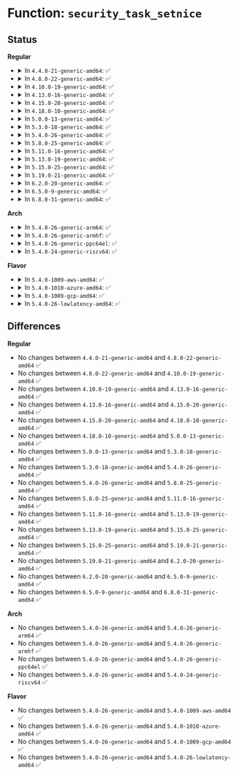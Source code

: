 # Function: <code>security_task_setnice</code>

## Status
<b>Regular</b>
<ul>
<li>
<details>
<summary>In <code>4.4.0-21-generic-amd64</code>: ✅</summary>

```c
int security_task_setnice(struct task_struct * p, int nice)
```

```json
{
  "name": "security_task_setnice",
  "collision_type": "Unique Global",
  "inline_type": "No",
  "funcs": [
    {
      "addr": 18446744071582246304,
      "name": "security_task_setnice",
      "external": true,
      "loc": "security/security.c:951",
      "file": "security/security.c",
      "inline": "seen, unknown",
      "caller_inline": [],
      "caller_func": [
        "kernel/sys.c:set_one_prio",
        "kernel/sched/core.c:SyS_nice",
        "kernel/sched/auto_group.c:proc_sched_autogroup_set_nice"
      ]
    }
  ],
  "symbols": [
    {
      "addr": 18446744071582246304,
      "name": "security_task_setnice",
      "section": ".text",
      "bind": "STB_GLOBAL",
      "size": 79
    }
  ]
}
```
</details>
</li>
<li>
<details>
<summary>In <code>4.8.0-22-generic-amd64</code>: ✅</summary>

```c
int security_task_setnice(struct task_struct * p, int nice)
```

```json
{
  "name": "security_task_setnice",
  "collision_type": "Unique Global",
  "inline_type": "No",
  "funcs": [
    {
      "addr": 18446744071582464944,
      "name": "security_task_setnice",
      "external": true,
      "loc": "security/security.c:975",
      "file": "security/security.c",
      "inline": "seen, unknown",
      "caller_inline": [],
      "caller_func": [
        "kernel/sys.c:set_one_prio",
        "kernel/sched/core.c:SyS_nice",
        "kernel/sched/auto_group.c:proc_sched_autogroup_set_nice"
      ]
    }
  ],
  "symbols": [
    {
      "addr": 18446744071582464944,
      "name": "security_task_setnice",
      "section": ".text",
      "bind": "STB_GLOBAL",
      "size": 79
    }
  ]
}
```
</details>
</li>
<li>
<details>
<summary>In <code>4.10.0-19-generic-amd64</code>: ✅</summary>

```c
int security_task_setnice(struct task_struct * p, int nice)
```

```json
{
  "name": "security_task_setnice",
  "collision_type": "Unique Global",
  "inline_type": "No",
  "funcs": [
    {
      "addr": 18446744071582557408,
      "name": "security_task_setnice",
      "external": true,
      "loc": "security/security.c:996",
      "file": "security/security.c",
      "inline": "seen, unknown",
      "caller_inline": [],
      "caller_func": [
        "kernel/sys.c:set_one_prio",
        "kernel/sched/core.c:SyS_nice",
        "kernel/sched/auto_group.c:proc_sched_autogroup_set_nice"
      ]
    }
  ],
  "symbols": [
    {
      "addr": 18446744071582557408,
      "name": "security_task_setnice",
      "section": ".text",
      "bind": "STB_GLOBAL",
      "size": 79
    }
  ]
}
```
</details>
</li>
<li>
<details>
<summary>In <code>4.13.0-16-generic-amd64</code>: ✅</summary>

```c
int security_task_setnice(struct task_struct * p, int nice)
```

```json
{
  "name": "security_task_setnice",
  "collision_type": "Unique Global",
  "inline_type": "No",
  "funcs": [
    {
      "addr": 18446744071582644688,
      "name": "security_task_setnice",
      "external": true,
      "loc": "security/security.c:1633",
      "file": "security/security.c",
      "inline": "seen, unknown",
      "caller_inline": [],
      "caller_func": [
        "kernel/sys.c:set_one_prio",
        "kernel/sched/core.c:SyS_nice",
        "kernel/sched/autogroup.c:proc_sched_autogroup_set_nice"
      ]
    }
  ],
  "symbols": [
    {
      "addr": 18446744071582644688,
      "name": "security_task_setnice",
      "section": ".text",
      "bind": "STB_GLOBAL",
      "size": 79
    }
  ]
}
```
</details>
</li>
<li>
<details>
<summary>In <code>4.15.0-20-generic-amd64</code>: ✅</summary>

```c
int security_task_setnice(struct task_struct * p, int nice)
```

```json
{
  "name": "security_task_setnice",
  "collision_type": "Unique Global",
  "inline_type": "No",
  "funcs": [
    {
      "addr": 18446744071582799312,
      "name": "security_task_setnice",
      "external": true,
      "loc": "security/security.c:1595",
      "file": "security/security.c",
      "inline": "seen, unknown",
      "caller_inline": [],
      "caller_func": [
        "kernel/sys.c:set_one_prio",
        "kernel/sched/core.c:SyS_nice",
        "kernel/sched/autogroup.c:proc_sched_autogroup_set_nice"
      ]
    }
  ],
  "symbols": [
    {
      "addr": 18446744071582799312,
      "name": "security_task_setnice",
      "section": ".text",
      "bind": "STB_GLOBAL",
      "size": 85
    }
  ]
}
```
</details>
</li>
<li>
<details>
<summary>In <code>4.18.0-10-generic-amd64</code>: ✅</summary>

```c
int security_task_setnice(struct task_struct * p, int nice)
```

```json
{
  "name": "security_task_setnice",
  "collision_type": "Unique Global",
  "inline_type": "No",
  "funcs": [
    {
      "addr": 18446744071582996048,
      "name": "security_task_setnice",
      "external": true,
      "loc": "security/security.c:1099",
      "file": "security/security.c",
      "inline": "seen, unknown",
      "caller_inline": [],
      "caller_func": [
        "kernel/sys.c:set_one_prio",
        "kernel/sched/core.c:__ia32_sys_nice",
        "kernel/sched/core.c:__x64_sys_nice",
        "kernel/sched/autogroup.c:proc_sched_autogroup_set_nice"
      ]
    }
  ],
  "symbols": [
    {
      "addr": 18446744071582996048,
      "name": "security_task_setnice",
      "section": ".text",
      "bind": "STB_GLOBAL",
      "size": 68
    }
  ]
}
```
</details>
</li>
<li>
<details>
<summary>In <code>5.0.0-13-generic-amd64</code>: ✅</summary>

```c
int security_task_setnice(struct task_struct * p, int nice)
```

```json
{
  "name": "security_task_setnice",
  "collision_type": "Unique Global",
  "inline_type": "No",
  "funcs": [
    {
      "addr": 18446744071583108224,
      "name": "security_task_setnice",
      "external": true,
      "loc": "security/security.c:1707",
      "file": "security/security.c",
      "inline": "seen, unknown",
      "caller_inline": [],
      "caller_func": [
        "kernel/sys.c:set_one_prio",
        "kernel/sched/core.c:__ia32_sys_nice",
        "kernel/sched/core.c:__x64_sys_nice",
        "kernel/sched/autogroup.c:proc_sched_autogroup_set_nice"
      ]
    }
  ],
  "symbols": [
    {
      "addr": 18446744071583108224,
      "name": "security_task_setnice",
      "section": ".text",
      "bind": "STB_GLOBAL",
      "size": 68
    }
  ]
}
```
</details>
</li>
<li>
<details>
<summary>In <code>5.3.0-18-generic-amd64</code>: ✅</summary>

```c
int security_task_setnice(struct task_struct * p, int nice)
```

```json
{
  "name": "security_task_setnice",
  "collision_type": "Unique Global",
  "inline_type": "No",
  "funcs": [
    {
      "addr": 18446744071583294560,
      "name": "security_task_setnice",
      "external": true,
      "loc": "security/security.c:1726",
      "file": "security/security.c",
      "inline": "seen, unknown",
      "caller_inline": [],
      "caller_func": [
        "kernel/sys.c:set_one_prio",
        "kernel/sched/core.c:__ia32_sys_nice",
        "kernel/sched/core.c:__x64_sys_nice",
        "kernel/sched/autogroup.c:proc_sched_autogroup_set_nice"
      ]
    }
  ],
  "symbols": [
    {
      "addr": 18446744071583294560,
      "name": "security_task_setnice",
      "section": ".text",
      "bind": "STB_GLOBAL",
      "size": 77
    }
  ]
}
```
</details>
</li>
<li>
<details>
<summary>In <code>5.4.0-26-generic-amd64</code>: ✅</summary>

```c
int security_task_setnice(struct task_struct * p, int nice)
```

```json
{
  "name": "security_task_setnice",
  "collision_type": "Unique Global",
  "inline_type": "No",
  "funcs": [
    {
      "addr": 18446744071583399616,
      "name": "security_task_setnice",
      "external": true,
      "loc": "security/security.c:1765",
      "file": "security/security.c",
      "inline": "seen, unknown",
      "caller_inline": [],
      "caller_func": [
        "kernel/sys.c:set_one_prio",
        "kernel/sched/core.c:__ia32_sys_nice",
        "kernel/sched/core.c:__x64_sys_nice",
        "kernel/sched/autogroup.c:proc_sched_autogroup_set_nice"
      ]
    }
  ],
  "symbols": [
    {
      "addr": 18446744071583399616,
      "name": "security_task_setnice",
      "section": ".text",
      "bind": "STB_GLOBAL",
      "size": 68
    }
  ]
}
```
</details>
</li>
<li>
<details>
<summary>In <code>5.8.0-25-generic-amd64</code>: ✅</summary>

```c
int security_task_setnice(struct task_struct * p, int nice)
```

```json
{
  "name": "security_task_setnice",
  "collision_type": "Unique Global",
  "inline_type": "No",
  "funcs": [
    {
      "addr": 18446744071583739216,
      "name": "security_task_setnice",
      "external": true,
      "loc": "security/security.c:1961",
      "file": "security/security.c",
      "inline": "seen, unknown",
      "caller_inline": [],
      "caller_func": [
        "kernel/sys.c:set_one_prio",
        "kernel/sched/core.c:__ia32_sys_nice",
        "kernel/sched/core.c:__x64_sys_nice",
        "kernel/sched/autogroup.c:proc_sched_autogroup_set_nice"
      ]
    }
  ],
  "symbols": [
    {
      "addr": 18446744071583739216,
      "name": "security_task_setnice",
      "section": ".text",
      "bind": "STB_GLOBAL",
      "size": 68
    }
  ]
}
```
</details>
</li>
<li>
<details>
<summary>In <code>5.11.0-16-generic-amd64</code>: ✅</summary>

```c
int security_task_setnice(struct task_struct * p, int nice)
```

```json
{
  "name": "security_task_setnice",
  "collision_type": "Unique Global",
  "inline_type": "No",
  "funcs": [
    {
      "addr": 18446744071583859536,
      "name": "security_task_setnice",
      "external": true,
      "loc": "security/security.c:1978",
      "file": "security/security.c",
      "inline": "seen, unknown",
      "caller_inline": [],
      "caller_func": [
        "kernel/sys.c:set_one_prio",
        "kernel/sched/core.c:__ia32_sys_nice",
        "kernel/sched/core.c:__x64_sys_nice",
        "kernel/sched/autogroup.c:proc_sched_autogroup_set_nice"
      ]
    }
  ],
  "symbols": [
    {
      "addr": 18446744071583859536,
      "name": "security_task_setnice",
      "section": ".text",
      "bind": "STB_GLOBAL",
      "size": 68
    }
  ]
}
```
</details>
</li>
<li>
<details>
<summary>In <code>5.13.0-19-generic-amd64</code>: ✅</summary>

```c
int security_task_setnice(struct task_struct * p, int nice)
```

```json
{
  "name": "security_task_setnice",
  "collision_type": "Unique Global",
  "inline_type": "No",
  "funcs": [
    {
      "addr": 18446744071583885712,
      "name": "security_task_setnice",
      "external": true,
      "loc": "security/security.c:2041",
      "file": "security/security.c",
      "inline": "seen, unknown",
      "caller_inline": [],
      "caller_func": [
        "kernel/sys.c:set_one_prio",
        "kernel/sched/core.c:__ia32_sys_nice",
        "kernel/sched/core.c:__x64_sys_nice",
        "kernel/sched/autogroup.c:proc_sched_autogroup_set_nice"
      ]
    }
  ],
  "symbols": [
    {
      "addr": 18446744071583885712,
      "name": "security_task_setnice",
      "section": ".text",
      "bind": "STB_GLOBAL",
      "size": 68
    }
  ]
}
```
</details>
</li>
<li>
<details>
<summary>In <code>5.15.0-25-generic-amd64</code>: ✅</summary>

```c
int security_task_setnice(struct task_struct * p, int nice)
```

```json
{
  "name": "security_task_setnice",
  "collision_type": "Unique Global",
  "inline_type": "No",
  "funcs": [
    {
      "addr": 18446744071584249424,
      "name": "security_task_setnice",
      "external": true,
      "loc": "security/security.c:2049",
      "file": "security/security.c",
      "inline": "seen, unknown",
      "caller_inline": [],
      "caller_func": [
        "kernel/sys.c:set_one_prio",
        "kernel/sched/core.c:__ia32_sys_nice",
        "kernel/sched/core.c:__x64_sys_nice",
        "kernel/sched/autogroup.c:proc_sched_autogroup_set_nice"
      ]
    }
  ],
  "symbols": [
    {
      "addr": 18446744071584249424,
      "name": "security_task_setnice",
      "section": ".text",
      "bind": "STB_GLOBAL",
      "size": 68
    }
  ]
}
```
</details>
</li>
<li>
<details>
<summary>In <code>5.19.0-21-generic-amd64</code>: ✅</summary>

```c
int security_task_setnice(struct task_struct * p, int nice)
```

```json
{
  "name": "security_task_setnice",
  "collision_type": "Unique Global",
  "inline_type": "No",
  "funcs": [
    {
      "addr": 18446744071584859264,
      "name": "security_task_setnice",
      "external": true,
      "loc": "security/security.c:2055",
      "file": "security/security.c",
      "inline": "seen, unknown",
      "caller_inline": [],
      "caller_func": [
        "kernel/sys.c:set_one_prio",
        "kernel/sched/core.c:__ia32_sys_nice",
        "kernel/sched/core.c:__x64_sys_nice",
        "kernel/sched/build_utility.c:proc_sched_autogroup_set_nice"
      ]
    }
  ],
  "symbols": [
    {
      "addr": 18446744071584859264,
      "name": "security_task_setnice",
      "section": ".text",
      "bind": "STB_GLOBAL",
      "size": 93
    }
  ]
}
```
</details>
</li>
<li>
<details>
<summary>In <code>6.2.0-20-generic-amd64</code>: ✅</summary>

```c
int security_task_setnice(struct task_struct * p, int nice)
```

```json
{
  "name": "security_task_setnice",
  "collision_type": "Unique Global",
  "inline_type": "No",
  "funcs": [
    {
      "addr": 18446744071585563792,
      "name": "security_task_setnice",
      "external": true,
      "loc": "security/security.c:2107",
      "file": "security/security.c",
      "inline": "seen, unknown",
      "caller_inline": [],
      "caller_func": [
        "kernel/sys.c:set_one_prio",
        "kernel/sched/core.c:__ia32_sys_nice",
        "kernel/sched/core.c:__x64_sys_nice",
        "kernel/sched/build_utility.c:proc_sched_autogroup_set_nice"
      ]
    }
  ],
  "symbols": [
    {
      "addr": 18446744071585563792,
      "name": "security_task_setnice",
      "section": ".text",
      "bind": "STB_GLOBAL",
      "size": 93
    }
  ]
}
```
</details>
</li>
<li>
<details>
<summary>In <code>6.5.0-9-generic-amd64</code>: ✅</summary>

```c
int security_task_setnice(struct task_struct * p, int nice)
```

```json
{
  "name": "security_task_setnice",
  "collision_type": "Unique Global",
  "inline_type": "No",
  "funcs": [
    {
      "addr": 18446744071585794784,
      "name": "security_task_setnice",
      "external": true,
      "loc": "security/security.c:3432",
      "file": "security/security.c",
      "inline": "seen, unknown",
      "caller_inline": [],
      "caller_func": [
        "kernel/sys.c:set_one_prio",
        "kernel/sched/core.c:__ia32_sys_nice",
        "kernel/sched/core.c:__x64_sys_nice",
        "kernel/sched/build_utility.c:proc_sched_autogroup_set_nice"
      ]
    }
  ],
  "symbols": [
    {
      "addr": 18446744071585794784,
      "name": "security_task_setnice",
      "section": ".text",
      "bind": "STB_GLOBAL",
      "size": 93
    }
  ]
}
```
</details>
</li>
<li>
<details>
<summary>In <code>6.8.0-31-generic-amd64</code>: ✅</summary>

```c
int security_task_setnice(struct task_struct * p, int nice)
```

```json
{
  "name": "security_task_setnice",
  "collision_type": "Unique Global",
  "inline_type": "No",
  "funcs": [
    {
      "addr": 18446744071586043056,
      "name": "security_task_setnice",
      "external": true,
      "loc": "security/security.c:3491",
      "file": "security/security.c",
      "inline": "seen, unknown",
      "caller_inline": [],
      "caller_func": [
        "kernel/sys.c:set_one_prio",
        "kernel/sched/core.c:__ia32_sys_nice",
        "kernel/sched/core.c:__x64_sys_nice",
        "kernel/sched/build_utility.c:proc_sched_autogroup_set_nice"
      ]
    }
  ],
  "symbols": [
    {
      "addr": 18446744071586043056,
      "name": "security_task_setnice",
      "section": ".text",
      "bind": "STB_GLOBAL",
      "size": 93
    }
  ]
}
```
</details>
</li>
</ul>
<b>Arch</b>
<ul>
<li>
<details>
<summary>In <code>5.4.0-26-generic-arm64</code>: ✅</summary>

```c
int security_task_setnice(struct task_struct * p, int nice)
```

```json
{
  "name": "security_task_setnice",
  "collision_type": "Unique Global",
  "inline_type": "No",
  "funcs": [
    {
      "addr": 18446603336495152152,
      "name": "security_task_setnice",
      "external": true,
      "loc": "security/security.c:1765",
      "file": "security/security.c",
      "inline": "seen, unknown",
      "caller_inline": [],
      "caller_func": [
        "kernel/sys.c:set_one_prio",
        "kernel/sched/core.c:__arm64_sys_nice",
        "kernel/sched/autogroup.c:proc_sched_autogroup_set_nice"
      ]
    }
  ],
  "symbols": [
    {
      "addr": 18446603336495152152,
      "name": "security_task_setnice",
      "section": ".text",
      "bind": "STB_GLOBAL",
      "size": 96
    }
  ]
}
```
</details>
</li>
<li>
<details>
<summary>In <code>5.4.0-26-generic-armhf</code>: ✅</summary>

```c
int security_task_setnice(struct task_struct * p, int nice)
```

```json
{
  "name": "security_task_setnice",
  "collision_type": "Unique Global",
  "inline_type": "No",
  "funcs": [
    {
      "addr": 3228539760,
      "name": "security_task_setnice",
      "external": true,
      "loc": "security/security.c:1765",
      "file": "security/security.c",
      "inline": "seen, unknown",
      "caller_inline": [],
      "caller_func": [
        "kernel/sys.c:set_one_prio",
        "kernel/sched/core.c:__se_sys_nice",
        "kernel/sched/autogroup.c:proc_sched_autogroup_set_nice"
      ]
    }
  ],
  "symbols": [
    {
      "addr": 3228539760,
      "name": "security_task_setnice",
      "section": ".text",
      "bind": "STB_GLOBAL",
      "size": 92
    }
  ]
}
```
</details>
</li>
<li>
<details>
<summary>In <code>5.4.0-26-generic-ppc64el</code>: ✅</summary>

```c
int security_task_setnice(struct task_struct * p, int nice)
```

```json
{
  "name": "security_task_setnice",
  "collision_type": "Unique Global",
  "inline_type": "No",
  "funcs": [
    {
      "addr": 13835058055289078224,
      "name": "security_task_setnice",
      "external": true,
      "loc": "security/security.c:1765",
      "file": "security/security.c",
      "inline": "seen, unknown",
      "caller_inline": [],
      "caller_func": [
        "kernel/sys.c:set_one_prio",
        "kernel/sched/core.c:__se_sys_nice",
        "kernel/sched/autogroup.c:proc_sched_autogroup_set_nice"
      ]
    }
  ],
  "symbols": [
    {
      "addr": 13835058055289078224,
      "name": "security_task_setnice",
      "section": ".text",
      "bind": "STB_GLOBAL",
      "size": 188
    }
  ]
}
```
</details>
</li>
<li>
<details>
<summary>In <code>5.4.0-24-generic-riscv64</code>: ✅</summary>

```c
int security_task_setnice(struct task_struct * p, int nice)
```

```json
{
  "name": "security_task_setnice",
  "collision_type": "Unique Global",
  "inline_type": "No",
  "funcs": [
    {
      "addr": 18446743936274399192,
      "name": "security_task_setnice",
      "external": true,
      "loc": "security/security.c:1765",
      "file": "security/security.c",
      "inline": "seen, unknown",
      "caller_inline": [],
      "caller_func": [
        "kernel/sys.c:set_one_prio",
        "kernel/sched/autogroup.c:proc_sched_autogroup_set_nice"
      ]
    }
  ],
  "symbols": [
    {
      "addr": 18446743936274399192,
      "name": "security_task_setnice",
      "section": ".text",
      "bind": "STB_GLOBAL",
      "size": 68
    }
  ]
}
```
</details>
</li>
</ul>
<b>Flavor</b>
<ul>
<li>
<details>
<summary>In <code>5.4.0-1009-aws-amd64</code>: ✅</summary>

```c
int security_task_setnice(struct task_struct * p, int nice)
```

```json
{
  "name": "security_task_setnice",
  "collision_type": "Unique Global",
  "inline_type": "No",
  "funcs": [
    {
      "addr": 18446744071583368352,
      "name": "security_task_setnice",
      "external": true,
      "loc": "security/security.c:1765",
      "file": "security/security.c",
      "inline": "seen, unknown",
      "caller_inline": [],
      "caller_func": [
        "kernel/sys.c:set_one_prio",
        "kernel/sched/core.c:__ia32_sys_nice",
        "kernel/sched/core.c:__x64_sys_nice",
        "kernel/sched/autogroup.c:proc_sched_autogroup_set_nice"
      ]
    }
  ],
  "symbols": [
    {
      "addr": 18446744071583368352,
      "name": "security_task_setnice",
      "section": ".text",
      "bind": "STB_GLOBAL",
      "size": 68
    }
  ]
}
```
</details>
</li>
<li>
<details>
<summary>In <code>5.4.0-1010-azure-amd64</code>: ✅</summary>

```c
int security_task_setnice(struct task_struct * p, int nice)
```

```json
{
  "name": "security_task_setnice",
  "collision_type": "Unique Global",
  "inline_type": "No",
  "funcs": [
    {
      "addr": 18446744071583305456,
      "name": "security_task_setnice",
      "external": true,
      "loc": "security/security.c:1765",
      "file": "security/security.c",
      "inline": "seen, unknown",
      "caller_inline": [],
      "caller_func": [
        "kernel/sys.c:set_one_prio",
        "kernel/sched/core.c:__ia32_sys_nice",
        "kernel/sched/core.c:__x64_sys_nice",
        "kernel/sched/autogroup.c:proc_sched_autogroup_set_nice"
      ]
    }
  ],
  "symbols": [
    {
      "addr": 18446744071583305456,
      "name": "security_task_setnice",
      "section": ".text",
      "bind": "STB_GLOBAL",
      "size": 68
    }
  ]
}
```
</details>
</li>
<li>
<details>
<summary>In <code>5.4.0-1009-gcp-amd64</code>: ✅</summary>

```c
int security_task_setnice(struct task_struct * p, int nice)
```

```json
{
  "name": "security_task_setnice",
  "collision_type": "Unique Global",
  "inline_type": "No",
  "funcs": [
    {
      "addr": 18446744071583352128,
      "name": "security_task_setnice",
      "external": true,
      "loc": "security/security.c:1765",
      "file": "security/security.c",
      "inline": "seen, unknown",
      "caller_inline": [],
      "caller_func": [
        "kernel/sys.c:set_one_prio",
        "kernel/sched/core.c:__ia32_sys_nice",
        "kernel/sched/core.c:__x64_sys_nice",
        "kernel/sched/autogroup.c:proc_sched_autogroup_set_nice"
      ]
    }
  ],
  "symbols": [
    {
      "addr": 18446744071583352128,
      "name": "security_task_setnice",
      "section": ".text",
      "bind": "STB_GLOBAL",
      "size": 68
    }
  ]
}
```
</details>
</li>
<li>
<details>
<summary>In <code>5.4.0-26-lowlatency-amd64</code>: ✅</summary>

```c
int security_task_setnice(struct task_struct * p, int nice)
```

```json
{
  "name": "security_task_setnice",
  "collision_type": "Unique Global",
  "inline_type": "No",
  "funcs": [
    {
      "addr": 18446744071583447312,
      "name": "security_task_setnice",
      "external": true,
      "loc": "security/security.c:1765",
      "file": "security/security.c",
      "inline": "seen, unknown",
      "caller_inline": [],
      "caller_func": [
        "kernel/sys.c:set_one_prio",
        "kernel/sched/core.c:__ia32_sys_nice",
        "kernel/sched/core.c:__x64_sys_nice",
        "kernel/sched/autogroup.c:proc_sched_autogroup_set_nice"
      ]
    }
  ],
  "symbols": [
    {
      "addr": 18446744071583447312,
      "name": "security_task_setnice",
      "section": ".text",
      "bind": "STB_GLOBAL",
      "size": 68
    }
  ]
}
```
</details>
</li>
</ul>

## Differences
<b>Regular</b>
<ul>
<li>
No changes between <code>4.4.0-21-generic-amd64</code> and <code>4.8.0-22-generic-amd64</code> ✅
</li>
<li>
No changes between <code>4.8.0-22-generic-amd64</code> and <code>4.10.0-19-generic-amd64</code> ✅
</li>
<li>
No changes between <code>4.10.0-19-generic-amd64</code> and <code>4.13.0-16-generic-amd64</code> ✅
</li>
<li>
No changes between <code>4.13.0-16-generic-amd64</code> and <code>4.15.0-20-generic-amd64</code> ✅
</li>
<li>
No changes between <code>4.15.0-20-generic-amd64</code> and <code>4.18.0-10-generic-amd64</code> ✅
</li>
<li>
No changes between <code>4.18.0-10-generic-amd64</code> and <code>5.0.0-13-generic-amd64</code> ✅
</li>
<li>
No changes between <code>5.0.0-13-generic-amd64</code> and <code>5.3.0-18-generic-amd64</code> ✅
</li>
<li>
No changes between <code>5.3.0-18-generic-amd64</code> and <code>5.4.0-26-generic-amd64</code> ✅
</li>
<li>
No changes between <code>5.4.0-26-generic-amd64</code> and <code>5.8.0-25-generic-amd64</code> ✅
</li>
<li>
No changes between <code>5.8.0-25-generic-amd64</code> and <code>5.11.0-16-generic-amd64</code> ✅
</li>
<li>
No changes between <code>5.11.0-16-generic-amd64</code> and <code>5.13.0-19-generic-amd64</code> ✅
</li>
<li>
No changes between <code>5.13.0-19-generic-amd64</code> and <code>5.15.0-25-generic-amd64</code> ✅
</li>
<li>
No changes between <code>5.15.0-25-generic-amd64</code> and <code>5.19.0-21-generic-amd64</code> ✅
</li>
<li>
No changes between <code>5.19.0-21-generic-amd64</code> and <code>6.2.0-20-generic-amd64</code> ✅
</li>
<li>
No changes between <code>6.2.0-20-generic-amd64</code> and <code>6.5.0-9-generic-amd64</code> ✅
</li>
<li>
No changes between <code>6.5.0-9-generic-amd64</code> and <code>6.8.0-31-generic-amd64</code> ✅
</li>
</ul>
<b>Arch</b>
<ul>
<li>
No changes between <code>5.4.0-26-generic-amd64</code> and <code>5.4.0-26-generic-arm64</code> ✅
</li>
<li>
No changes between <code>5.4.0-26-generic-amd64</code> and <code>5.4.0-26-generic-armhf</code> ✅
</li>
<li>
No changes between <code>5.4.0-26-generic-amd64</code> and <code>5.4.0-26-generic-ppc64el</code> ✅
</li>
<li>
No changes between <code>5.4.0-26-generic-amd64</code> and <code>5.4.0-24-generic-riscv64</code> ✅
</li>
</ul>
<b>Flavor</b>
<ul>
<li>
No changes between <code>5.4.0-26-generic-amd64</code> and <code>5.4.0-1009-aws-amd64</code> ✅
</li>
<li>
No changes between <code>5.4.0-26-generic-amd64</code> and <code>5.4.0-1010-azure-amd64</code> ✅
</li>
<li>
No changes between <code>5.4.0-26-generic-amd64</code> and <code>5.4.0-1009-gcp-amd64</code> ✅
</li>
<li>
No changes between <code>5.4.0-26-generic-amd64</code> and <code>5.4.0-26-lowlatency-amd64</code> ✅
</li>
</ul>

